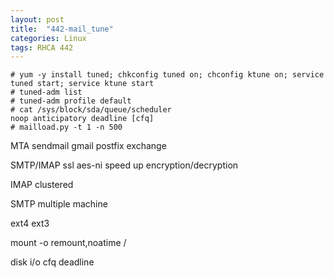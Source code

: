 ```yaml
---
layout: post
title:  "442-mail_tune"
categories: Linux
tags: RHCA 442
---
```


```
# yum -y install tuned; chkconfig tuned on; chconfig ktune on; service tuned start; service ktune start
# tuned-adm list
# tuned-adm profile default
# cat /sys/block/sda/queue/scheduler
noop anticipatory deadline [cfq]
# mailload.py -t 1 -n 500
```

MTA sendmail gmail postfix exchange

SMTP/IMAP ssl aes-ni speed up encryption/decryption

IMAP clustered

SMTP multiple machine

ext4 ext3

mount -o remount,noatime /

disk i/o cfq deadline

